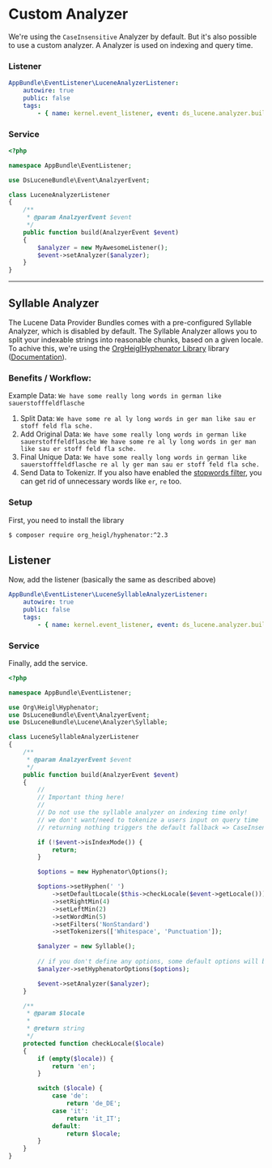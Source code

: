 # Custom Analyzer
We're using the `CaseInsensitive` Analyzer by default. But it's also possible to use a custom analyzer.
A Analyzer is used on indexing and query time.

### Listener
```yaml
AppBundle\EventListener\LuceneAnalyzerListener:
    autowire: true
    public: false
    tags:
        - { name: kernel.event_listener, event: ds_lucene.analyzer.build, method: build }
```

### Service
```php
<?php

namespace AppBundle\EventListener;

use DsLuceneBundle\Event\AnalzyerEvent;

class LuceneAnalyzerListener
{
    /**
     * @param AnalzyerEvent $event
     */
    public function build(AnalzyerEvent $event)
    {
        $analyzer = new MyAwesomeListener();
        $event->setAnalyzer($analyzer);
    }
}
```

*** 

## Syllable Analyzer

The Lucene Data Provider Bundles comes with a pre-configured Syllable Analyzer, which is disabled by default.
The Syllable Analyzer allows you to split your indexable strings into reasonable chunks, based on a given locale.
To achive this, we're using the [OrgHeiglHyphenator Library](https://github.com/heiglandreas/Org_Heigl_Hyphenator) library ([Documentation](https://orgheiglhyphenator.readthedocs.io/en/latest/)).

### Benefits / Workflow:

Example Data: `We have some really long words in german like sauerstofffeldflasche` 

1. Split Data: `We have some re al ly long words in ger man like sau er stoff feld fla sche.`
2. Add Original Data: `We have some really long words in german like sauerstofffeldflasche We have some re al ly long words in ger man like sau er stoff feld fla sche.` 
3. Final Unique Data: `We have some really long words in german like sauerstofffeldflasche re al ly ger man sau er stoff feld fla sche.`
4. Send Data to Tokenizr. If you also have enabled the [stopwords filter](./1_CustomTokenFilter.md), you can get rid of unnecessary words like `er`, `re` too.

### Setup

First, you need to install the library
```bash
$ composer require org_heigl/hyphenator:^2.3
```

## Listener
Now, add the listener (basically the same as described above)

```yaml
AppBundle\EventListener\LuceneSyllableAnalyzerListener:
    autowire: true
    public: false
    tags:
        - { name: kernel.event_listener, event: ds_lucene.analyzer.build, method: build }
```

### Service
Finally, add the service.

```php
<?php

namespace AppBundle\EventListener;

use Org\Heigl\Hyphenator;
use DsLuceneBundle\Event\AnalzyerEvent;
use DsLuceneBundle\Lucene\Analyzer\Syllable;

class LuceneSyllableAnalyzerListener
{
    /**
     * @param AnalzyerEvent $event
     */
    public function build(AnalzyerEvent $event)
    {
        // 
        // Important thing here!
        //
        // Do not use the syllable analyzer on indexing time only!
        // we don't want/need to tokenize a users input on query time
        // returning nothing triggers the default fallback => CaseInsensitive Analyzer 

        if (!$event->isIndexMode()) {
            return;
        }

        $options = new Hyphenator\Options();

        $options->setHyphen(' ')
            ->setDefaultLocale($this->checkLocale($event->getLocale()))
            ->setRightMin(4)
            ->setLeftMin(2)
            ->setWordMin(5)
            ->setFilters('NonStandard')
            ->setTokenizers(['Whitespace', 'Punctuation']);

        $analyzer = new Syllable();
        
        // if you don't define any options, some default options will be generated
        $analyzer->setHyphenatorOptions($options);

        $event->setAnalyzer($analyzer);
    }

    /**
     * @param $locale
     *
     * @return string
     */
    protected function checkLocale($locale)
    {
        if (empty($locale)) {
            return 'en';
        }

        switch ($locale) {
            case 'de':
                return 'de_DE';
            case 'it':
                return 'it_IT';
            default:
                return $locale;
        }
    }
}
```
